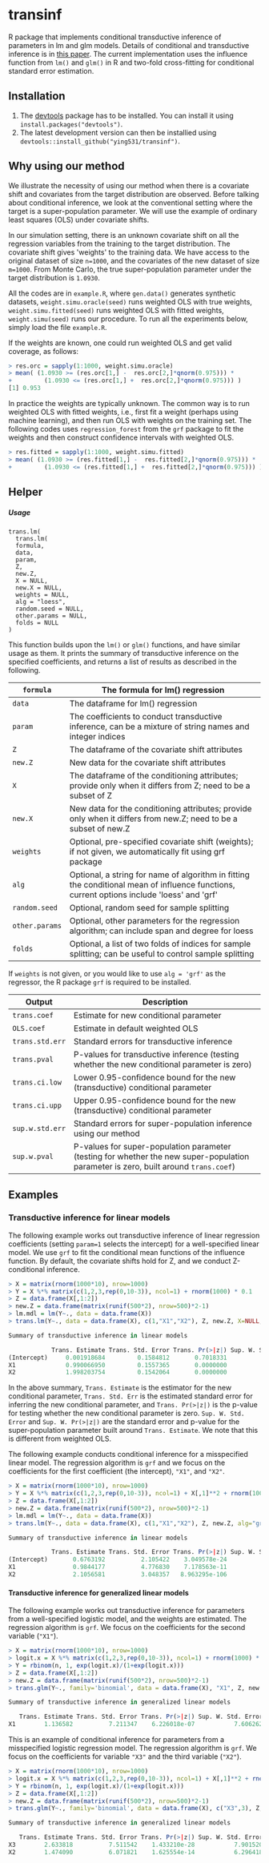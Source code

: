 # transinf
R package that implements conditional transductive inference of parameters in lm and glm models. Details of conditional and transductive inference is in [this paper](https://arxiv.org/abs/2104.04565). The current implementation uses the influence function from `lm()` and `glm()` in R and two-fold cross-fitting for conditional standard error estimation. 

## Installation

1. The [devtools](https://github.com/hadley/devtools) package has to be installed. You can install it using `install.packages("devtools")`.
2. The latest development version can then be installied using `devtools::install_github("ying531/transinf")`.

## Why using our method

We illustrate the necessity of using our method when there is a covariate shift and covariates from the target distribution are observed. Before talking about conditional inference, we look at the conventional setting where the target is a super-population parameter. We will use the example of ordinary least squares (OLS) under covariate shifts. 



In our simulation setting, there is an unknown covariate shift on all the regression variables from the training to the target distribution. The covariate shift gives 'weights' to the training data. We have access to the original dataset of size `n=1000`, and the covariates of the new dataset of size `m=1000`. From Monte Carlo, the true super-population parameter under the target distribution is `1.0930`.



All the codes are in `example.R`, where `gen.data()` generates synthetic datasets, `weight.simu.oracle(seed)` runs weighted OLS with true weights, `weight.simu.fitted(seed)` runs weighted OLS with fitted weights, `weight.simu(seed)` runs our procedure. To run all the experiments below, simply load the file `example.R`. 



If the weights are known, one could run weighted OLS and get valid coverage, as follows: 

```R
> res.orc = sapply(1:1000, weight.simu.oracle)
> mean( (1.0930 >= (res.orc[1,] -  res.orc[2,]*qnorm(0.975))) *
+         (1.0930 <= (res.orc[1,] +  res.orc[2,]*qnorm(0.975))) )
[1] 0.953
```



In practice the weights are typically unknown. The common way is to run weighted OLS with fitted weights, i.e., first fit a weight (perhaps using machine learning), and then run OLS with weights on the training set. The following codes uses `regression_forest` from the `grf` package to fit the weights and then construct confidence intervals with weighted OLS. 

```R
> res.fitted = sapply(1:1000, weight.simu.fitted)
> mean( (1.0930 >= (res.fitted[1,] -  res.fitted[2,]*qnorm(0.975))) *
+         (1.0930 <= (res.fitted[1,] +  res.fitted[2,]*qnorm(0.975))) )

```







## Helper

##### Usage


```
trans.lm(
  trans.lm(
  formula,
  data,
  param,
  Z,
  new.Z,
  X = NULL,
  new.X = NULL,
  weights = NULL,
  alg = "loess",
  random.seed = NULL,
  other.params = NULL,
  folds = NULL
)
```

This function builds upon the `lm()` or `glm()` functions, and have similar usage as them. It prints the summary of transductive inference on the specified coefficients, and returns a list of results as described in the following. 

| `formula`      | The formula for lm() regression                              |
| -------------- | ------------------------------------------------------------ |
| `data`         | The dataframe for lm() regression                            |
| `param`        | The coefficients to conduct transductive inference, can be a mixture of string names and integer indices |
| `Z`            | The dataframe of the covariate shift attributes              |
| `new.Z`        | New data for the covariate shift attributes                  |
| `X`            | The dataframe of the conditioning attributes; provide only when it differs from Z; need to be a subset of Z |
| `new.X`        | New data for the conditioning attributes; provide only when it differs from new.Z; need to be a subset of new.Z |
| `weights`      | Optional, pre-specified covariate shift (weights); if not given, we automatically fit using grf package |
| `alg`          | Optional, a string for name of algorithm in fitting the conditional mean of influence functions, current options include 'loess' and 'grf' |
| `random.seed`  | Optional, random seed for sample splitting                   |
| `other.params` | Optional, other parameters for the regression algorithm; can include span and degree for loess |
| `folds`        | Optional, a list of two folds of indices for sample splitting; can be useful to control sample splitting |

If `weights` is not given, or you would like to use `alg = 'grf'` as the regressor, the R package `grf` is required to be installed.

| Output          | Description                                                  |
| --------------- | ------------------------------------------------------------ |
| `trans.coef`    | Estimate for new conditional parameter                       |
| `OLS.coef`      | Estimate in default weighted OLS                             |
| `trans.std.err` | Standard errors for transductive inference                   |
| `trans.pval`    | P-values for transductive inference (testing whether the new conditional parameter is zero) |
| `trans.ci.low`  | Lower 0.95-confidence bound for the new (transductive) conditional parameter |
| `trans.ci.upp`  | Upper 0.95-confidence bound for the new (transductive) conditional parameter |
| `sup.w.std.err` | Standard errors for super-population inference using our method |
| `sup.w.pval`    | P-values for super-population parameter (testing for whether the new super-population parameter is zero, built around `trans.coef`) |


## Examples

### Transductive inference for linear models

The following example works out transductive inference of linear regression coefficients (setting `param=1` selects the intercept) for a well-specified linear model. We use `grf` to fit the conditional mean functions of the influence function.  By default, the covariate shifts hold for Z, and we conduct Z-conditional inference.



```R
> X = matrix(rnorm(1000*10), nrow=1000)
> Y = X %*% matrix(c(1,2,3,rep(0,10-3)), ncol=1) + rnorm(1000) * 0.1
> Z = data.frame(X[,1:2])
> new.Z = data.frame(matrix(runif(500*2), nrow=500)*2-1) 
> lm.mdl = lm(Y~., data = data.frame(X))
> trans.lm(Y~., data = data.frame(X), c(1,"X1","X2"), Z, new.Z, X=NULL, new.X=NULL, alg="grf")

Summary of transductive inference in linear models

            Trans. Estimate Trans. Std. Error Trans. Pr(>|z|) Sup. W. Std. Error Sup. W. Pr(>|z|)
(Intercept)     0.001918684         0.1584812       0.7018331          0.1642096        0.7117612
X1              0.990066950         0.1557365       0.0000000          0.1600513        0.0000000
X2              1.998203754         0.1542064       0.0000000          0.1578653        0.0000000

```

In the above summary, `Trans. Estimate` is the estimator for the new conditional parameter, `Trans. Std. Err` is the estimated standard error for inferring the new conditional parameter, and `Trans. Pr(>|z|)` is the p-value for testing whether the new conditional parameter is zero. `Sup. W. Std. Error` and `Sup. W. Pr(>|z|)` are the standard error and p-value for the super-population parameter built around `Trans. Estimate`. We note that this is different from weighted OLS. 



The following example conducts conditional inference for a misspecified linear model. The regression algorithm is `grf` and we focus on the coefficients for the first coefficient (the intercept), `"X1"`, and `"X2"`.

```R
> X = matrix(rnorm(1000*10), nrow=1000)
> Y = X %*% matrix(c(1,2,3,rep(0,10-3)), ncol=1) + X[,1]**2 + rnorm(1000) * 0.1
> Z = data.frame(X[,1:2])
> new.Z = data.frame(matrix(runif(500*2), nrow=500)*2-1) 
> lm.mdl = lm(Y~., data = data.frame(X))
> trans.lm(Y~., data = data.frame(X), c(1,"X1","X2"), Z, new.Z, alg="grf")

Summary of transductive inference in linear models

            Trans. Estimate Trans. Std. Error Trans. Pr(>|z|) Sup. W. Std. Error Sup. W. Pr(>|z|)
(Intercept)       0.6763192          2.105422    3.049578e-24           2.215640     4.783930e-22
X1                0.9844177          4.776830    7.178563e-11           4.786958     7.868624e-11
X2                2.1056581          3.048357   8.963295e-106           3.167178     3.956157e-98
```



#### Transductive inference for generalized linear models 

The following example works out transductive inference for parameters from a well-specified logistic model, and the weights are estimated. The regression algorithm is `grf`. We focus on the coefficients for the second variable (`"X1"`).

```R
> X = matrix(rnorm(1000*10), nrow=1000)
> logit.x = X %*% matrix(c(1,2,3,rep(0,10-3)), ncol=1) + rnorm(1000) * 0.1
> Y = rbinom(n, 1, exp(logit.x)/(1+exp(logit.x))) 
> Z = data.frame(X[,1:2])
> new.Z = data.frame(matrix(runif(500*2), nrow=500)*2-1)
> trans.glm(Y~., family='binomial', data = data.frame(X), "X1", Z, new.Z, alg="grf")

Summary of transductive inference in generalized linear models

   Trans. Estimate Trans. Std. Error Trans. Pr(>|z|) Sup. W. Std. Error Sup. W. Pr(>|z|)
X1        1.136582          7.211347    6.226018e-07           7.606262     2.297764e-06
```

This is an example of conditional inference for parameters from a misspecified logistic regression model. The regression algorithm is `grf`. We focus on the coefficients for variable `"X3"` and the third variable (`"X2"`).

```R
> X = matrix(rnorm(1000*10), nrow=1000)
> logit.x = X %*% matrix(c(1,2,3,rep(0,10-3)), ncol=1) + X[,1]**2 + rnorm(1000) * 0.1
> Y = rbinom(n, 1, exp(logit.x)/(1+exp(logit.x))) 
> Z = data.frame(X[,1:2])
> new.Z = data.frame(matrix(runif(500*2), nrow=500)*2-1)
> trans.glm(Y~., family='binomial', data = data.frame(X), c("X3",3), Z, new.Z, alg="grf")

Summary of transductive inference in generalized linear models

   Trans. Estimate Trans. Std. Error Trans. Pr(>|z|) Sup. W. Std. Error Sup. W. Pr(>|z|)
X3        2.633818          7.511542    1.433210e-28           7.901520     5.599850e-26
X2        1.474090          6.071821    1.625554e-14           6.296418     1.327544e-13
```